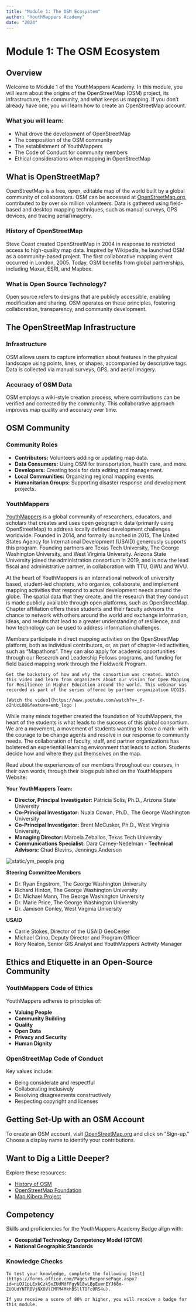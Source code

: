 ```yaml
---
title: "Module 1: The OSM Ecosystem"
author: "YouthMappers Academy"
date: "2024"
---
```


# Module 1: The OSM Ecosystem

## Overview

Welcome to Module 1 of the YouthMappers Academy. In this module, you will learn about the origins of the OpenStreetMap (OSM) project, its infrastructure, the community, and what keeps us mapping. If you don’t already have one, you will learn how to create an OpenStreetMap account.

### What you will learn:
- What drove the development of OpenStreetMap
- The composition of the OSM community
- The establishment of YouthMappers
- The Code of Conduct for community members
- Ethical considerations when mapping in OpenStreetMap


## What is OpenStreetMap?

OpenStreetMap is a free, open, editable map of the world built by a global community of collaborators. OSM can be accessed at [OpenStreetMap.org](https://www.openstreetmap.org), contributed to by over six million volunteers. Data is gathered using field-based and desktop mapping techniques, such as manual surveys, GPS devices, and tracing aerial imagery.

### History of OpenStreetMap
Steve Coast created OpenStreetMap in 2004 in response to restricted access to high-quality map data. Inspired by Wikipedia, he launched OSM as a community-based project. The first collaborative mapping event occurred in London, 2005. Today, OSM benefits from global partnerships, including Maxar, ESRI, and Mapbox.

### What is Open Source Technology?
Open source refers to designs that are publicly accessible, enabling modification and sharing. OSM operates on these principles, fostering collaboration, transparency, and community development.

## The OpenStreetMap Infrastructure

### Infrastructure
OSM allows users to capture information about features in the physical landscape using points, lines, or shapes, accompanied by descriptive tags. Data is collected via manual surveys, GPS, and aerial imagery.

### Accuracy of OSM Data
OSM employs a wiki-style creation process, where contributions can be verified and corrected by the community. This collaborative approach improves map quality and accuracy over time.

## OSM Community

### Community Roles
- **Contributors:** Volunteers adding or updating map data.
- **Data Consumers:** Using OSM for transportation, health care, and more.
- **Developers:** Creating tools for data editing and management.
- **Local Communities:** Organizing regional mapping events.
- **Humanitarian Groups:** Supporting disaster response and development projects.

### YouthMappers
[YouthMappers](www.youthmappers.org) is a global community of researchers, educators, and scholars that creates and uses open geographic data (primarily using OpenStreetMap) to address locally defined development challenges worldwide. Founded in 2014, and formally launched in 2015, The United States Agency for International Development (USAID) generously supports this program. Founding partners are Texas Tech University, The George Washington University, and West Virginia University. Arizona State University joined the administration consortium in 2019, and is now the lead fiscal and administrative partner, in collaboration with TTU, GWU and WVU.

At the heart of YouthMappers is an international network of university based, student-led chapters, who organize, collaborate, and implement mapping activities that respond to actual development needs around the globe. The spatial data that they create, and the research that they conduct is made publicly available through open platforms, such as OpenStreetMap. Chapter affiliation offers these students and their faculty advisors the chance to network with others around the world and exchange information, ideas, and results that lead to a greater understanding of resilience, and how technology can be used to address information challenges. 

Members participate in direct mapping activities on the OpenStreetMap platform, both as individual contributors, or, as part of chapter-led activities, such as “Mapathons”. They can also apply for academic opportunities through our Research and Leadership Fellows programs, and funding for field based mapping work through the Fieldwork Program. 

```{admonition} Watch This!
Get the backstory of how and why the consortium was created. Watch this video and learn from organizers about our vision for Open Mapping for Resilience in Higher Education around the world. This webinar was recorded as part of the series offered by partner organization UCGIS.

[Watch the video](https://www.youtube.com/watch?v=_Y-oIhUcL88&feature=emb_logo )
```

While many minds together created the foundation of YouthMappers, the heart of the students is what leads to the success of this global consortium. We are a movement, a movement of students wanting to leave a mark- with the courage to be change agents and resolve in our response to community needs. The collaboration of faculty, staff, and partner organizations has bolstered an experiential learning environment that leads to action. Students decide how and where they put themselves on the map.

Read about the experiences of our members throughout our courses, in their own words, through their blogs published on the YouthMappers Website:

**Your YouthMappers Team:**
- **Director, Principal Investigator:** Patricia Solis, Ph.D., Arizona State University
- **Co-Principal Investigator:** Nuala Cowan, Ph.D., The George Washington University
- **Co-Principal Investigator:** Brent McCusker, Ph.D., West Virginia University, 
- **Managing Director:** Marcela Zeballos, Texas Tech University
- **Communications Specialist:** Dara Carney-Nedelman
​- **Technical Advisors:** Chad Blevins, Jennings Anderson

![static/ym_people.png](static/ym_people.png)

**Steering Committee Members**
- Dr. Ryan Engstrom, The George Washington University
- Richard Hinton, The George Washington University
- Dr. Michael Mann, The George Washington University
- Dr. Marie Price, The George Washington University
- Dr. Jamison Conley, West Virginia University

**​USAID**
- Carrie Stokes, Director of the USAID GeoCenter
- Michael Crino, Deputy Director and Program Officer
- Rory Nealon, Senior GIS Analyst and YouthMappers Activity Manager 


## Ethics and Etiquette in an Open-Source Community

### YouthMappers Code of Ethics
YouthMappers adheres to principles of:
- **Valuing People**
- **Community Building**
- **Quality**
- **Open Data**
- **Privacy and Security**
- **Human Dignity**

### OpenStreetMap Code of Conduct
Key values include:
- Being considerate and respectful
- Collaborating inclusively
- Resolving disagreements constructively
- Respecting copyright and licenses

## Getting Set-Up with an OSM Account

To create an OSM account, visit [OpenStreetMap.org](https://www.openstreetmap.org) and click on "Sign-up." Choose a display name to identify your contributions.

## Want to Dig a Little Deeper?

Explore these resources:
- [History of OSM](https://wiki.openstreetmap.org/wiki/History_of_OpenStreetMap)
- [OpenStreetMap Foundation](https://wiki.osmfoundation.org/)
- [Map Kibera Project](https://mapkibera.org/)

## Competency

Skills and proficiencies for the YouthMappers Academy Badge align with:
- **Geospatial Technology Competency Model (GTCM)**
- **National Geographic Standards**

### Knowledge Checks
```{admonition} Knowledge Checks
To test your knowledge, complete the following [test](https://forms.office.com/Pages/ResponsePage.aspx?id=niOJ1pLExkCzkSxZUdMdFFgyN18wLBpEumnEYJ68m-ZUOUdYNTRBVjNXOVlCMFM4MkhBSllTOFc0RS4u).

If you receive a score of 80% or higher, you will receive a badge for this module.

```


<!-- 
1. The information about “what” something is in OSM is called a:
   - a. Tag
   - b. Label
   - c. Attribute

2. Data quality in OSM is:
   - a. Perfect
   - b. Average
   - c. Very poor
   - d. Of mixed quality

3. OSM was developed as a:
   - a. Research project
   - b. Commercial venture
   - c. Response to restricted access

4. OSM is used (consumed by):
   - a. The public
   - b. For-profit companies
   - c. Students
   - d. Governments

5. The Humanitarian OpenStreetMap Team formed after a collective response to what major disaster:
   - a. Earthquake in Haiti
   - b. Wildfires in California
   - c. Earthquake in Nepal
   - d. Volcanoes in Guatemala

6. Missing Maps was founded by the following organizations:
   - a. The American Red Cross
   - b. The British Red Cross
   - c. Médecins Sans Frontières (MSF)
   - d. The Humanitarian OpenStreetMap Team

7. People before Data is one of the ethical cornerstones of OpenStreetMap. In the spirit of this guideline, which of the following are true:
   - a. Map communities if YOU feel they need data in order to become better places
   - b. Speak with communities before mapping them to understand their needs and appreciate their security concerns
   - c. Assume trained mappers know what’s best
   - d. Strive for direct community involvement in the mapping process

8. YouthMappers chapters are:
   - a. Student led
   - b. Faculty led
   - c. University led
   - d. Steering committee led

9. The YouthMappers consortium strives to:
   - a. Build socially engaged citizen mappers
   - b. Foster youth leadership
   - c. Support scientific research around open data
   - d. Make commercial data enterprises obsolete

10. The OSM foundation functions as:
    - a. A legal entity for the OpenStreetMap Project
    - b. A team that maintains and edits the data
    - c. A fundraising vehicle to support the OpenStreetMap Project
    - d. A for-profit entity that provides cartographic services

11. How can changing technology affect the rights of those being mapped?
    - a. Higher resolution imagery can affect privacy and/or security of those being mapped
    - b. Accelerated mapping can improve chances of development
    - c. Consent granted under old conditions may not apply under the microscope of new technology
    - d. As it’s an open platform, we have the right to map anywhere -->
